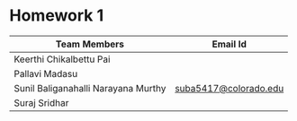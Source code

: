 # Homework 1 

| Team Members | Email Id |
|--------------|----------|
| Keerthi Chikalbettu Pai | |
| Pallavi Madasu | |
| Sunil Baliganahalli Narayana Murthy | suba5417@colorado.edu |
| Suraj Sridhar | |
